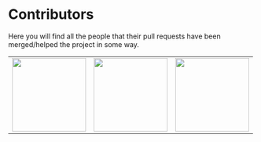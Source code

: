 # Contributors
Here you will find all the people that their pull requests have been merged/helped the project in some way.

<table>
  <tbody>
    <tr>
<td align="center"><a href="https://github.com/Fadi002"><img src="https://avatars.githubusercontent.com/u/104858775?v=4" height="150"></a></td>
<td align="center"><a href="https://github.com/erjanmx"><img src="https://avatars.githubusercontent.com/u/4899432?v=4" height="150"></a></td>
<td align="center"><a href="https://github.com/zun1uwu"><img src="https://avatars.githubusercontent.com/u/101455048?v=4" height="150"></a></td>
    </tr>
  </tbody>
</table>
